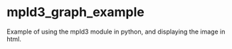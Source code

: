 # mpld3_graph_example
Example of using the mpld3 module in python, and displaying the image in html.

